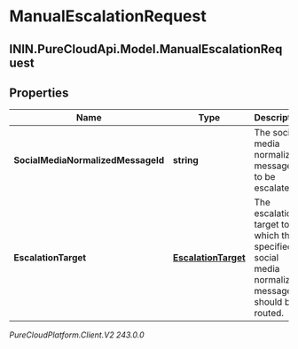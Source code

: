 # ManualEscalationRequest

## ININ.PureCloudApi.Model.ManualEscalationRequest

## Properties

|Name | Type | Description | Notes|
|------------ | ------------- | ------------- | -------------|
| **SocialMediaNormalizedMessageId** | **string** | The social media normalized message ID to be escalated. | |
| **EscalationTarget** | [**EscalationTarget**](EscalationTarget) | The escalation target to which the specified social media normalized message should be routed. | [optional] |



_PureCloudPlatform.Client.V2 243.0.0_
